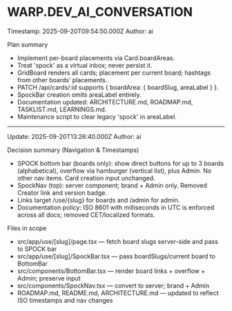 # WARP.DEV_AI_CONVERSATION

Timestamp: 2025-09-20T09:54:50.000Z
Author: ai

Plan summary
- Implement per-board placements via Card.boardAreas.
- Treat 'spock' as a virtual inbox; never persist it.
- GridBoard renders all cards; placement per current board; hashtags from other boards’ placements.
- PATCH /api/cards/:id supports { boardArea: { boardSlug, areaLabel } }.
- SpockBar creation omits areaLabel entirely.
- Documentation updated: ARCHITECTURE.md, ROADMAP.md, TASKLIST.md, LEARNINGS.md.
- Maintenance script to clear legacy 'spock' in areaLabel.

---

Update: 2025-09-20T13:26:40.000Z
Author: ai

Decision summary (Navigation & Timestamps)
- SPOCK bottom bar (boards only): show direct buttons for up to 3 boards (alphabetical), overflow via hamburger (vertical list), plus Admin. No other nav items. Card creation input unchanged.
- SpockNav (top): server component; brand + Admin only. Removed Creator link and version badge.
- Links target /use/{slug} for boards and /admin for admin.
- Documentation policy: ISO 8601 with milliseconds in UTC is enforced across all docs; removed CET/localized formats.

Files in scope
- src/app/use/[slug]/page.tsx — fetch board slugs server-side and pass to SPOCK bar
- src/app/use/[slug]/SpockBar.tsx — pass boardSlugs/current board to BottomBar
- src/components/BottomBar.tsx — render board links + overflow + Admin; preserve input
- src/components/SpockNav.tsx — convert to server; brand + Admin
- ROADMAP.md, README.md, ARCHITECTURE.md — updated to reflect ISO timestamps and nav changes
